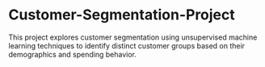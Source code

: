 # Customer-Segmentation-Project
This project explores customer segmentation using unsupervised machine learning techniques to identify distinct customer groups based on their demographics and spending behavior.
